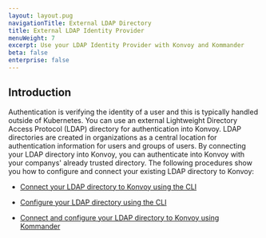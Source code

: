 ```yaml
---
layout: layout.pug
navigationTitle: External LDAP Directory
title: External LDAP Identity Provider
menuWeight: 7
excerpt: Use your LDAP Identity Provider with Konvoy and Kommander
beta: false
enterprise: false
---
```


## Introduction

Authentication is verifying the identity of a user and this is typically handled outside of Kubernetes. You can use an external Lightweight Directory Access Protocol (LDAP) directory for authentication into Konvoy. LDAP directories are created in organizations as a central location for authentication information for users and groups of users. By connecting your LDAP directory into Konvoy, you can authenticate into Konvoy with your companys' already trusted directory. The following procedures show you how to configure and connect your existing LDAP directory to Konvoy:

- [Connect your LDAP directory to Konvoy using the CLI](https://docs.d2iq.com/ksphere/konvoy/1.4/security/external-idps/howto-dex-ldap-connector/)  

- [Configure your LDAP directory using the CLI](https://docs.d2iq.com/ksphere/konvoy/1.4/security/external-idps/rbac/)
- [Connect and configure your LDAP directory to Konvoy using Kommander](URL)
